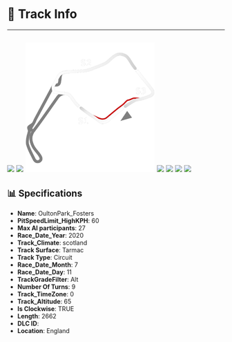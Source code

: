 # 🏁 Track Info

---
![](image_1.jpg)
![](image_2.jpg)
![](image_3.jpg)
![](image_4.jpg)
![](image_5.jpg)
![](image_6.jpg)
![](image_7.jpg)
---

## 📊 Specifications

- **Name**: OultonPark_Fosters
- **PitSpeedLimit_HighKPH**: 60
- **Max AI participants**: 27
- **Race_Date_Year**: 2020
- **Track_Climate**: scotland
- **Track Surface**: Tarmac
- **Track Type**: Circuit
- **Race_Date_Month**: 7
- **Race_Date_Day**: 11
- **TrackGradeFilter**: Alt
- **Number Of Turns**: 9
- **Track_TimeZone**: 0
- **Track_Altitude**: 65
- **Is Clockwise**: TRUE
- **Length**: 2662
- **DLC ID**: 
- **Location**: England
